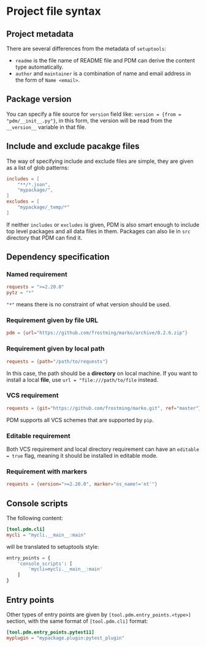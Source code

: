 # Project file syntax

## Project metadata

There are several differences from the metadata of `setuptools`:

- `readme` is the file name of README file and PDM can derive the content type automatically.
- `author` and `maintainer` is a combination of name and email address in the form of `Name <email>`.

## Package version

You can specify a file source for `version` field like: `version = {from = "pdm/__init__.py"}`, in this form,
the version will be read from the `__version__` variable in that file.

## Include and exclude pacakge files

The way of specifying include and exclude files are simple, they are given as a list of glob patterns:

```toml
includes = [
    "**/*.json",
    "mypackage/",
]
excludes = [
    "mypackage/_temp/*"
]
```
If neither `includes` or `excludes` is given, PDM is also smart enough to include top level packages and all data files in them.
Packages can also lie in `src` directory that PDM can find it.

## Dependency specification

### Named requirement

```toml
requests = ">=2.20.0"
pytz = "*"
```
`"*"` means there is no constraint of what version should be used.

### Requirement given by file URL

```toml
pdm = {url="https://github.com/frostming/marko/archive/0.2.6.zip"}
```

### Requirement given by local path

```toml
requests = {path="/path/to/requests"}
```
In this case, the path should be a **directory** on local machine. If you want to install a local **file**,
use `url = "file:///path/to/file` instead.

### VCS requirement

```toml
requests = {git="https://github.com/frostming/marko.git", ref="master"}
```
PDM supports all VCS schemes that are supported by `pip`.

### Editable requirement

Both VCS requirement and local directory requirement can have an `editable = true` flag, meaning it should be installed in editable mode.

### Requirement with markers

```toml
requests = {version=">=2.20.0", marker="os_name!='nt'"}
```

## Console scripts

The following content:
```toml
[tool.pdm.cli]
mycli = "mycli.__main__:main"
```
will be translated to setuptools style:
```python
entry_points = {
    'console_scripts': [
        'mycli=mycli.__main__:main'
    ]
}
```

## Entry points

Other types of entry points are given by `[tool.pdm.entry_points.<type>]` section, with the same
format of `[tool.pdm.cli]` format:

```toml
[tool.pdm.entry_points.pytest11]
myplugin = "mypackage.plugin:pytest_plugin"
```
